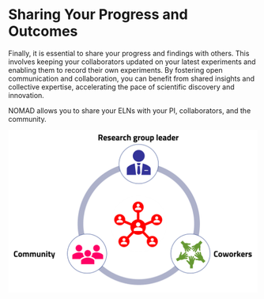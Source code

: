 # Sharing Your Progress and Outcomes

Finally, it is essential to share your progress and findings with others. This involves keeping your collaborators updated on your latest experiments and enabling them to record their own experiments. By fostering open communication and collaboration, you can benefit from shared insights and collective expertise, accelerating the pace of scientific discovery and innovation.

NOMAD allows you to share your ELNs with your PI, collaborators, and the community. 

![Alt text](../images/overview/5.png)
